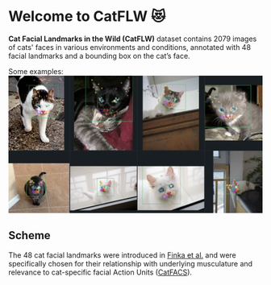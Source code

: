 # Welcome to CatFLW 😻
**Cat Facial Landmarks in the Wild (CatFLW)** dataset contains 2079 images of cats' faces in various environments and conditions, annotated with 48 facial landmarks and a bounding box on the cat’s face.

Some examples:
![](/good_cats.png)

## Scheme

The 48 cat facial landmarks were introduced in [Finka et al.](https://www.nature.com/articles/s41598-019-46330-5) and were specifically chosen for their relationship with underlying musculature and relevance to cat-specific facial Action Units ([CatFACS](https://animalfacs.com/catfacs_new)).


